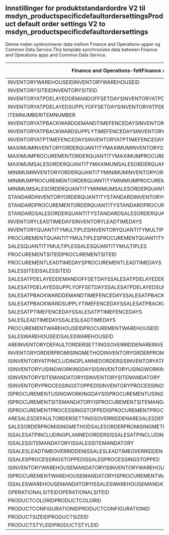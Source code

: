 ## <a name="product-default-order-settings-v2-to-msdyn_productspecificdefaultordersettings"></a><span data-ttu-id="da8a4-101">Innstillinger for produktstandardordre V2 til msdyn_productspecificdefaultordersettings</span><span class="sxs-lookup"><span data-stu-id="da8a4-101">Product default order settings V2 to msdyn_productspecificdefaultordersettings</span></span>

<span data-ttu-id="da8a4-102">Denne malen synkroniserer data mellom Finance and Operations-apper og Common Data Service.</span><span class="sxs-lookup"><span data-stu-id="da8a4-102">This template synchronizes data between Finance and Operations apps and Common Data Service.</span></span>

<span data-ttu-id="da8a4-103">Finance and Operations-felt</span><span class="sxs-lookup"><span data-stu-id="da8a4-103">Finance and Operations field</span></span> | <span data-ttu-id="da8a4-104">Tilordningstype</span><span class="sxs-lookup"><span data-stu-id="da8a4-104">Map type</span></span> | <span data-ttu-id="da8a4-105">Annet Dynamics 365-felt</span><span class="sxs-lookup"><span data-stu-id="da8a4-105">Other Dynamics 365 field</span></span> | <span data-ttu-id="da8a4-106">Standardverdi</span><span class="sxs-lookup"><span data-stu-id="da8a4-106">Default value</span></span>
---|---|---|---
<span data-ttu-id="da8a4-107">INVENTORYWAREHOUSEID</span><span class="sxs-lookup"><span data-stu-id="da8a4-107">INVENTORYWAREHOUSEID</span></span> | = | <span data-ttu-id="da8a4-108">msdyn_inventorywarehouse.msdyn_warehouseidentifier</span><span class="sxs-lookup"><span data-stu-id="da8a4-108">msdyn_inventorywarehouse.msdyn_warehouseidentifier</span></span> | 
<span data-ttu-id="da8a4-109">INVENTORYSITEID</span><span class="sxs-lookup"><span data-stu-id="da8a4-109">INVENTORYSITEID</span></span> | = | <span data-ttu-id="da8a4-110">msdyn_inventorysite.msdyn_siteid</span><span class="sxs-lookup"><span data-stu-id="da8a4-110">msdyn_inventorysite.msdyn_siteid</span></span> | 
<span data-ttu-id="da8a4-111">INVENTORYATPDELAYEDDEMANDOFFSETDAYS</span><span class="sxs-lookup"><span data-stu-id="da8a4-111">INVENTORYATPDELAYEDDEMANDOFFSETDAYS</span></span> | = | <span data-ttu-id="da8a4-112">msdyn_inventoryatpdelayeddemandoffsetdays</span><span class="sxs-lookup"><span data-stu-id="da8a4-112">msdyn_inventoryatpdelayeddemandoffsetdays</span></span> | 
<span data-ttu-id="da8a4-113">INVENTORYATPDELAYEDSUPPLYOFFSETDAYS</span><span class="sxs-lookup"><span data-stu-id="da8a4-113">INVENTORYATPDELAYEDSUPPLYOFFSETDAYS</span></span> | = | <span data-ttu-id="da8a4-114">msdyn_inventoryatpdelayedsupplyoffsetdays</span><span class="sxs-lookup"><span data-stu-id="da8a4-114">msdyn_inventoryatpdelayedsupplyoffsetdays</span></span> | 
<span data-ttu-id="da8a4-115">ITEMNUMBER</span><span class="sxs-lookup"><span data-stu-id="da8a4-115">ITEMNUMBER</span></span> | = | <span data-ttu-id="da8a4-116">msdyn_itemnumber.msdyn_itemnumber</span><span class="sxs-lookup"><span data-stu-id="da8a4-116">msdyn_itemnumber.msdyn_itemnumber</span></span> | 
<span data-ttu-id="da8a4-117">INVENTORYATPBACKWARDDEMANDTIMEFENCEDAYS</span><span class="sxs-lookup"><span data-stu-id="da8a4-117">INVENTORYATPBACKWARDDEMANDTIMEFENCEDAYS</span></span> | = | <span data-ttu-id="da8a4-118">msdyn_inventoryatpbackwarddemandtimefencedays</span><span class="sxs-lookup"><span data-stu-id="da8a4-118">msdyn_inventoryatpbackwarddemandtimefencedays</span></span> | 
<span data-ttu-id="da8a4-119">INVENTORYATPBACKWARDSUPPLYTIMEFENCEDAYS</span><span class="sxs-lookup"><span data-stu-id="da8a4-119">INVENTORYATPBACKWARDSUPPLYTIMEFENCEDAYS</span></span> | = | <span data-ttu-id="da8a4-120">msdyn_inventoryatpbackwardsupplytimefencedays</span><span class="sxs-lookup"><span data-stu-id="da8a4-120">msdyn_inventoryatpbackwardsupplytimefencedays</span></span> | 
<span data-ttu-id="da8a4-121">INVENTORYATPTIMEFENCEDAYS</span><span class="sxs-lookup"><span data-stu-id="da8a4-121">INVENTORYATPTIMEFENCEDAYS</span></span> | = | <span data-ttu-id="da8a4-122">msdyn_inventoryatptimefencedays</span><span class="sxs-lookup"><span data-stu-id="da8a4-122">msdyn_inventoryatptimefencedays</span></span> | 
<span data-ttu-id="da8a4-123">MAXIMUMINVENTORYORDERQUANTITY</span><span class="sxs-lookup"><span data-stu-id="da8a4-123">MAXIMUMINVENTORYORDERQUANTITY</span></span> | = | <span data-ttu-id="da8a4-124">msdyn_maximuminventoryorderquantity</span><span class="sxs-lookup"><span data-stu-id="da8a4-124">msdyn_maximuminventoryorderquantity</span></span> | 
<span data-ttu-id="da8a4-125">MAXIMUMPROCUREMENTORDERQUANTITY</span><span class="sxs-lookup"><span data-stu-id="da8a4-125">MAXIMUMPROCUREMENTORDERQUANTITY</span></span> | = | <span data-ttu-id="da8a4-126">msdyn_maximumprocurementorderquantity</span><span class="sxs-lookup"><span data-stu-id="da8a4-126">msdyn_maximumprocurementorderquantity</span></span> | 
<span data-ttu-id="da8a4-127">MAXIMUMSALESORDERQUANTITY</span><span class="sxs-lookup"><span data-stu-id="da8a4-127">MAXIMUMSALESORDERQUANTITY</span></span> | = | <span data-ttu-id="da8a4-128">msdyn_maximumsalesorderquantity</span><span class="sxs-lookup"><span data-stu-id="da8a4-128">msdyn_maximumsalesorderquantity</span></span> | 
<span data-ttu-id="da8a4-129">MINIMUMINVENTORYORDERQUANTITY</span><span class="sxs-lookup"><span data-stu-id="da8a4-129">MINIMUMINVENTORYORDERQUANTITY</span></span> | = | <span data-ttu-id="da8a4-130">msdyn_minimuminventoryorderquantity</span><span class="sxs-lookup"><span data-stu-id="da8a4-130">msdyn_minimuminventoryorderquantity</span></span> | 
<span data-ttu-id="da8a4-131">MINIMUMPROCUREMENTORDERQUANTITY</span><span class="sxs-lookup"><span data-stu-id="da8a4-131">MINIMUMPROCUREMENTORDERQUANTITY</span></span> | = | <span data-ttu-id="da8a4-132">msdyn_minimumprocurementorderquantity</span><span class="sxs-lookup"><span data-stu-id="da8a4-132">msdyn_minimumprocurementorderquantity</span></span> | 
<span data-ttu-id="da8a4-133">MINIMUMSALESORDERQUANTITY</span><span class="sxs-lookup"><span data-stu-id="da8a4-133">MINIMUMSALESORDERQUANTITY</span></span> | = | <span data-ttu-id="da8a4-134">msdyn_minimumsalesorderquantity</span><span class="sxs-lookup"><span data-stu-id="da8a4-134">msdyn_minimumsalesorderquantity</span></span> | 
<span data-ttu-id="da8a4-135">STANDARDINVENTORYORDERQUANTITY</span><span class="sxs-lookup"><span data-stu-id="da8a4-135">STANDARDINVENTORYORDERQUANTITY</span></span> | = | <span data-ttu-id="da8a4-136">msdyn_standardinventoryorderquantity</span><span class="sxs-lookup"><span data-stu-id="da8a4-136">msdyn_standardinventoryorderquantity</span></span> | 
<span data-ttu-id="da8a4-137">STANDARDPROCUREMENTORDERQUANTITY</span><span class="sxs-lookup"><span data-stu-id="da8a4-137">STANDARDPROCUREMENTORDERQUANTITY</span></span> | = | <span data-ttu-id="da8a4-138">msdyn_standardprocurementorderquantity</span><span class="sxs-lookup"><span data-stu-id="da8a4-138">msdyn_standardprocurementorderquantity</span></span> | 
<span data-ttu-id="da8a4-139">STANDARDSALESORDERQUANTITY</span><span class="sxs-lookup"><span data-stu-id="da8a4-139">STANDARDSALESORDERQUANTITY</span></span> | = | <span data-ttu-id="da8a4-140">msdyn_standardsalesorderquantity</span><span class="sxs-lookup"><span data-stu-id="da8a4-140">msdyn_standardsalesorderquantity</span></span> | 
<span data-ttu-id="da8a4-141">INVENTORYLEADTIMEDAYS</span><span class="sxs-lookup"><span data-stu-id="da8a4-141">INVENTORYLEADTIMEDAYS</span></span> | = | <span data-ttu-id="da8a4-142">msdyn_inventoryleadtimedays</span><span class="sxs-lookup"><span data-stu-id="da8a4-142">msdyn_inventoryleadtimedays</span></span> | 
<span data-ttu-id="da8a4-143">INVENTORYQUANTITYMULTIPLES</span><span class="sxs-lookup"><span data-stu-id="da8a4-143">INVENTORYQUANTITYMULTIPLES</span></span> | = | <span data-ttu-id="da8a4-144">msdyn_inventoryquantitymultiples</span><span class="sxs-lookup"><span data-stu-id="da8a4-144">msdyn_inventoryquantitymultiples</span></span> | 
<span data-ttu-id="da8a4-145">PROCUREMENTQUANTITYMULTIPLES</span><span class="sxs-lookup"><span data-stu-id="da8a4-145">PROCUREMENTQUANTITYMULTIPLES</span></span> | = | <span data-ttu-id="da8a4-146">msdyn_procurementquantitymultiples</span><span class="sxs-lookup"><span data-stu-id="da8a4-146">msdyn_procurementquantitymultiples</span></span> | 
<span data-ttu-id="da8a4-147">SALESQUANTITYMULTIPLES</span><span class="sxs-lookup"><span data-stu-id="da8a4-147">SALESQUANTITYMULTIPLES</span></span> | = | <span data-ttu-id="da8a4-148">msdyn_salesquantitymultiples</span><span class="sxs-lookup"><span data-stu-id="da8a4-148">msdyn_salesquantitymultiples</span></span> | 
<span data-ttu-id="da8a4-149">PROCUREMENTSITEID</span><span class="sxs-lookup"><span data-stu-id="da8a4-149">PROCUREMENTSITEID</span></span> | = | <span data-ttu-id="da8a4-150">msdyn_procurementsite.msdyn_siteid</span><span class="sxs-lookup"><span data-stu-id="da8a4-150">msdyn_procurementsite.msdyn_siteid</span></span> | 
<span data-ttu-id="da8a4-151">PROCUREMENTLEADTIMEDAYS</span><span class="sxs-lookup"><span data-stu-id="da8a4-151">PROCUREMENTLEADTIMEDAYS</span></span> | = | <span data-ttu-id="da8a4-152">msdyn_procurementleadtimedays</span><span class="sxs-lookup"><span data-stu-id="da8a4-152">msdyn_procurementleadtimedays</span></span> | 
<span data-ttu-id="da8a4-153">SALESSITEID</span><span class="sxs-lookup"><span data-stu-id="da8a4-153">SALESSITEID</span></span> | = | <span data-ttu-id="da8a4-154">msdyn_salessite.msdyn_siteid</span><span class="sxs-lookup"><span data-stu-id="da8a4-154">msdyn_salessite.msdyn_siteid</span></span> | 
<span data-ttu-id="da8a4-155">SALESATPDELAYEDDEMANDOFFSETDAYS</span><span class="sxs-lookup"><span data-stu-id="da8a4-155">SALESATPDELAYEDDEMANDOFFSETDAYS</span></span> | = | <span data-ttu-id="da8a4-156">msdyn_salesatpdelayeddemandoffsetdays</span><span class="sxs-lookup"><span data-stu-id="da8a4-156">msdyn_salesatpdelayeddemandoffsetdays</span></span> | 
<span data-ttu-id="da8a4-157">SALESATPDELAYEDSUPPLYOFFSETDAYS</span><span class="sxs-lookup"><span data-stu-id="da8a4-157">SALESATPDELAYEDSUPPLYOFFSETDAYS</span></span> | = | <span data-ttu-id="da8a4-158">msdyn_salesatpdelayedsupplyoffsetdays</span><span class="sxs-lookup"><span data-stu-id="da8a4-158">msdyn_salesatpdelayedsupplyoffsetdays</span></span> | 
<span data-ttu-id="da8a4-159">SALESATPBACKWARDDEMANDTIMEFENCEDAYS</span><span class="sxs-lookup"><span data-stu-id="da8a4-159">SALESATPBACKWARDDEMANDTIMEFENCEDAYS</span></span> | = | <span data-ttu-id="da8a4-160">msdyn_salesatpbackwarddemandtimefencedays</span><span class="sxs-lookup"><span data-stu-id="da8a4-160">msdyn_salesatpbackwarddemandtimefencedays</span></span> | 
<span data-ttu-id="da8a4-161">SALESATPBACKWARDSUPPLYTIMEFENCEDAYS</span><span class="sxs-lookup"><span data-stu-id="da8a4-161">SALESATPBACKWARDSUPPLYTIMEFENCEDAYS</span></span> | = | <span data-ttu-id="da8a4-162">msdyn_salesatpbackwardsupplytimefencedays</span><span class="sxs-lookup"><span data-stu-id="da8a4-162">msdyn_salesatpbackwardsupplytimefencedays</span></span> | 
<span data-ttu-id="da8a4-163">SALESATPTIMEFENCEDAYS</span><span class="sxs-lookup"><span data-stu-id="da8a4-163">SALESATPTIMEFENCEDAYS</span></span> | = | <span data-ttu-id="da8a4-164">msdyn_salesatptimefencedays</span><span class="sxs-lookup"><span data-stu-id="da8a4-164">msdyn_salesatptimefencedays</span></span> | 
<span data-ttu-id="da8a4-165">SALESLEADTIMEDAYS</span><span class="sxs-lookup"><span data-stu-id="da8a4-165">SALESLEADTIMEDAYS</span></span> | = | <span data-ttu-id="da8a4-166">msdyn_salesleadtimedays</span><span class="sxs-lookup"><span data-stu-id="da8a4-166">msdyn_salesleadtimedays</span></span> | 
<span data-ttu-id="da8a4-167">PROCUREMENTWAREHOUSEID</span><span class="sxs-lookup"><span data-stu-id="da8a4-167">PROCUREMENTWAREHOUSEID</span></span> | = | <span data-ttu-id="da8a4-168">msdyn_procurementwarehouse.msdyn_warehouseidentifier</span><span class="sxs-lookup"><span data-stu-id="da8a4-168">msdyn_procurementwarehouse.msdyn_warehouseidentifier</span></span> | 
<span data-ttu-id="da8a4-169">SALESWAREHOUSEID</span><span class="sxs-lookup"><span data-stu-id="da8a4-169">SALESWAREHOUSEID</span></span> | = | <span data-ttu-id="da8a4-170">msdyn_saleswarehouse.msdyn_warehouseidentifier</span><span class="sxs-lookup"><span data-stu-id="da8a4-170">msdyn_saleswarehouse.msdyn_warehouseidentifier</span></span> | 
<span data-ttu-id="da8a4-171">AREINVENTORYDEFAULTORDERSETTINGSOVERRIDDEN</span><span class="sxs-lookup"><span data-stu-id="da8a4-171">AREINVENTORYDEFAULTORDERSETTINGSOVERRIDDEN</span></span> | >< | <span data-ttu-id="da8a4-172">msdyn_areinventoryorderdefaultsoverridden</span><span class="sxs-lookup"><span data-stu-id="da8a4-172">msdyn_areinventoryorderdefaultsoverridden</span></span> | 
<span data-ttu-id="da8a4-173">INVENTORYORDERPROMISINGMETHOD</span><span class="sxs-lookup"><span data-stu-id="da8a4-173">INVENTORYORDERPROMISINGMETHOD</span></span> | >< | <span data-ttu-id="da8a4-174">msdyn_inventoryorderpromisingmethod</span><span class="sxs-lookup"><span data-stu-id="da8a4-174">msdyn_inventoryorderpromisingmethod</span></span> | 
<span data-ttu-id="da8a4-175">ISINVENTORYATPINCLUDINGPLANNEDORDERS</span><span class="sxs-lookup"><span data-stu-id="da8a4-175">ISINVENTORYATPINCLUDINGPLANNEDORDERS</span></span> | >< | <span data-ttu-id="da8a4-176">msdyn_isinventoryatpincludingplannedorders</span><span class="sxs-lookup"><span data-stu-id="da8a4-176">msdyn_isinventoryatpincludingplannedorders</span></span> | 
<span data-ttu-id="da8a4-177">ISINVENTORYUSINGWORKINGDAYS</span><span class="sxs-lookup"><span data-stu-id="da8a4-177">ISINVENTORYUSINGWORKINGDAYS</span></span> | >< | <span data-ttu-id="da8a4-178">msdyn_isinventoryusingworkingdays</span><span class="sxs-lookup"><span data-stu-id="da8a4-178">msdyn_isinventoryusingworkingdays</span></span> | 
<span data-ttu-id="da8a4-179">ISINVENTORYSITEMANDATORY</span><span class="sxs-lookup"><span data-stu-id="da8a4-179">ISINVENTORYSITEMANDATORY</span></span> | >< | <span data-ttu-id="da8a4-180">msdyn_isinventorysitemandatory</span><span class="sxs-lookup"><span data-stu-id="da8a4-180">msdyn_isinventorysitemandatory</span></span> | 
<span data-ttu-id="da8a4-181">ISINVENTORYPROCESSINGSTOPPED</span><span class="sxs-lookup"><span data-stu-id="da8a4-181">ISINVENTORYPROCESSINGSTOPPED</span></span> | >< | <span data-ttu-id="da8a4-182">msdyn_isinventoryprocessingstopped</span><span class="sxs-lookup"><span data-stu-id="da8a4-182">msdyn_isinventoryprocessingstopped</span></span> | 
<span data-ttu-id="da8a4-183">ISPROCUREMENTUSINGWORKINGDAYS</span><span class="sxs-lookup"><span data-stu-id="da8a4-183">ISPROCUREMENTUSINGWORKINGDAYS</span></span> | >< | <span data-ttu-id="da8a4-184">msdyn_isprocurementusingworkingdays</span><span class="sxs-lookup"><span data-stu-id="da8a4-184">msdyn_isprocurementusingworkingdays</span></span> | 
<span data-ttu-id="da8a4-185">ISPROCUREMENTSITEMANDATORY</span><span class="sxs-lookup"><span data-stu-id="da8a4-185">ISPROCUREMENTSITEMANDATORY</span></span> | >< | <span data-ttu-id="da8a4-186">msdyn_isprocurementsitemandatory</span><span class="sxs-lookup"><span data-stu-id="da8a4-186">msdyn_isprocurementsitemandatory</span></span> | 
<span data-ttu-id="da8a4-187">ISPROCUREMENTPROCESSINGSTOPPED</span><span class="sxs-lookup"><span data-stu-id="da8a4-187">ISPROCUREMENTPROCESSINGSTOPPED</span></span> | >< | <span data-ttu-id="da8a4-188">msdyn_isprocurementprocessingstopped</span><span class="sxs-lookup"><span data-stu-id="da8a4-188">msdyn_isprocurementprocessingstopped</span></span> | 
<span data-ttu-id="da8a4-189">ARESALESDEFAULTORDERSETTINGSOVERRIDDEN</span><span class="sxs-lookup"><span data-stu-id="da8a4-189">ARESALESDEFAULTORDERSETTINGSOVERRIDDEN</span></span> | >< | <span data-ttu-id="da8a4-190">msdyn_aresalesorderdefaultsoverridden</span><span class="sxs-lookup"><span data-stu-id="da8a4-190">msdyn_aresalesorderdefaultsoverridden</span></span> | 
<span data-ttu-id="da8a4-191">SALESORDERPROMISINGMETHOD</span><span class="sxs-lookup"><span data-stu-id="da8a4-191">SALESORDERPROMISINGMETHOD</span></span> | >< | <span data-ttu-id="da8a4-192">msdyn_salesorderpromisingmethod</span><span class="sxs-lookup"><span data-stu-id="da8a4-192">msdyn_salesorderpromisingmethod</span></span> | 
<span data-ttu-id="da8a4-193">ISSALESATPINCLUDINGPLANNEDORDERS</span><span class="sxs-lookup"><span data-stu-id="da8a4-193">ISSALESATPINCLUDINGPLANNEDORDERS</span></span> | >< | <span data-ttu-id="da8a4-194">msdyn_issalesatpincludingplannedorders</span><span class="sxs-lookup"><span data-stu-id="da8a4-194">msdyn_issalesatpincludingplannedorders</span></span> | 
<span data-ttu-id="da8a4-195">ISSALESSITEMANDATORY</span><span class="sxs-lookup"><span data-stu-id="da8a4-195">ISSALESSITEMANDATORY</span></span> | >< | <span data-ttu-id="da8a4-196">msdyn_issalessitemandatory</span><span class="sxs-lookup"><span data-stu-id="da8a4-196">msdyn_issalessitemandatory</span></span> | 
<span data-ttu-id="da8a4-197">ISSALESLEADTIMEOVERRIDDEN</span><span class="sxs-lookup"><span data-stu-id="da8a4-197">ISSALESLEADTIMEOVERRIDDEN</span></span> | >< | <span data-ttu-id="da8a4-198">msdyn_issalesleadtimeoverridden</span><span class="sxs-lookup"><span data-stu-id="da8a4-198">msdyn_issalesleadtimeoverridden</span></span> | 
<span data-ttu-id="da8a4-199">ISSALESPROCESSINGSTOPPED</span><span class="sxs-lookup"><span data-stu-id="da8a4-199">ISSALESPROCESSINGSTOPPED</span></span> | >< | <span data-ttu-id="da8a4-200">msdyn_issalesprocessingstopped</span><span class="sxs-lookup"><span data-stu-id="da8a4-200">msdyn_issalesprocessingstopped</span></span> | 
<span data-ttu-id="da8a4-201">ISINVENTORYWAREHOUSEMANDATORY</span><span class="sxs-lookup"><span data-stu-id="da8a4-201">ISINVENTORYWAREHOUSEMANDATORY</span></span> | >< | <span data-ttu-id="da8a4-202">msdyn_isinventorywarehousemandatory</span><span class="sxs-lookup"><span data-stu-id="da8a4-202">msdyn_isinventorywarehousemandatory</span></span> | 
<span data-ttu-id="da8a4-203">ISPROCUREMENTWAREHOUSEMANDATORY</span><span class="sxs-lookup"><span data-stu-id="da8a4-203">ISPROCUREMENTWAREHOUSEMANDATORY</span></span> | >< | <span data-ttu-id="da8a4-204">msdyn_isprocurementwarehousemandatory</span><span class="sxs-lookup"><span data-stu-id="da8a4-204">msdyn_isprocurementwarehousemandatory</span></span> | 
<span data-ttu-id="da8a4-205">ISSALESWAREHOUSEMANDATORY</span><span class="sxs-lookup"><span data-stu-id="da8a4-205">ISSALESWAREHOUSEMANDATORY</span></span> | >< | <span data-ttu-id="da8a4-206">msdyn_issaleswarehousemandatory</span><span class="sxs-lookup"><span data-stu-id="da8a4-206">msdyn_issaleswarehousemandatory</span></span> | 
<span data-ttu-id="da8a4-207">OPERATIONALSITEID</span><span class="sxs-lookup"><span data-stu-id="da8a4-207">OPERATIONALSITEID</span></span> | = | <span data-ttu-id="da8a4-208">msdyn_operationalsite.msdyn_siteid</span><span class="sxs-lookup"><span data-stu-id="da8a4-208">msdyn_operationalsite.msdyn_siteid</span></span> | 
<span data-ttu-id="da8a4-209">PRODUCTCOLORID</span><span class="sxs-lookup"><span data-stu-id="da8a4-209">PRODUCTCOLORID</span></span> | = | <span data-ttu-id="da8a4-210">msdyn_productcolor.msdyn_productcolorname</span><span class="sxs-lookup"><span data-stu-id="da8a4-210">msdyn_productcolor.msdyn_productcolorname</span></span> | 
<span data-ttu-id="da8a4-211">PRODUCTCONFIGURATIONID</span><span class="sxs-lookup"><span data-stu-id="da8a4-211">PRODUCTCONFIGURATIONID</span></span> | = | <span data-ttu-id="da8a4-212">msdyn_productconfiguration.msdyn_productconfiguration</span><span class="sxs-lookup"><span data-stu-id="da8a4-212">msdyn_productconfiguration.msdyn_productconfiguration</span></span> | 
<span data-ttu-id="da8a4-213">PRODUCTSIZEID</span><span class="sxs-lookup"><span data-stu-id="da8a4-213">PRODUCTSIZEID</span></span> | = | <span data-ttu-id="da8a4-214">msdyn_productsize.msdyn_productsize</span><span class="sxs-lookup"><span data-stu-id="da8a4-214">msdyn_productsize.msdyn_productsize</span></span> | 
<span data-ttu-id="da8a4-215">PRODUCTSTYLEID</span><span class="sxs-lookup"><span data-stu-id="da8a4-215">PRODUCTSTYLEID</span></span> | = | <span data-ttu-id="da8a4-216">msdyn_productstyle.msdyn_productstyle</span><span class="sxs-lookup"><span data-stu-id="da8a4-216">msdyn_productstyle.msdyn_productstyle</span></span> | 
